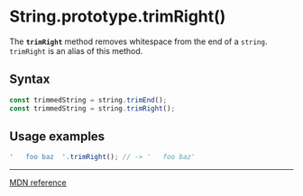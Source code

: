 # String.prototype.trimRight()

The **`trimRight`** method removes whitespace from the end of a `string`.
`trimRight` is an alias of this method.

## Syntax

```js
const trimmedString = string.trimEnd();
const trimmedString = string.trimRight();
```

## Usage examples

```js
'   foo baz  '.trimRight(); // -> '   foo baz'
```

---

[MDN reference](https://developer.mozilla.org/en-US/docs/Web/JavaScript/Reference/Global_Objects/String/TrimRight)
